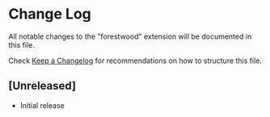 # Change Log

All notable changes to the "forestwood" extension will be documented in this file.

Check [Keep a Changelog](http://keepachangelog.com/) for recommendations on how to structure this file.

## [Unreleased]

- Initial release
